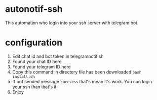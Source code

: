 # autonotif-ssh
This automation who login into your ssh server with telegram bot

# configuration
1. Edit chat id and bot token in telegramnotif.sh
2. Found your chat ID here
3. Found your telegram ID here
4. Copy this command in directory file has been downloaded
```bash install.sh```
5. If bot sended message ```succsess``` that's mean it's work. You can login your ssh than that's it.
6. Enjoy 
   
